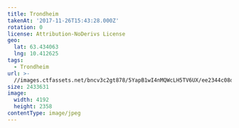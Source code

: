 ```yaml
---
title: Trondheim
takenAt: '2017-11-26T15:43:28.000Z'
rotation: 0
license: Attribution-NoDerivs License
geo:
  lat: 63.434063
  lng: 10.412625
tags:
  - Trondheim
url: >-
  //images.ctfassets.net/bncv3c2gt878/5YapB1wI4nMQWcLH5TV6UX/ee2344c08d528b91941fbd61f907e95a/trondheim_37940460654_o
size: 2433631
image:
  width: 4192
  height: 2358
contentType: image/jpeg
---
```


